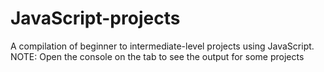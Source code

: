 # JavaScript-projects
A compilation of beginner to intermediate-level projects using JavaScript.
NOTE: Open the console on the tab to see the output for some projects
